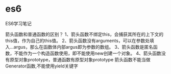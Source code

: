 # es6
ES6学习笔记

箭头函数和普通函数的区别？
1、箭头函数不绑定this，会捕获其所在的上下文的this值，作为自己的this值。
2、箭头函数没有arguments，可以在参数处填入...argus，那么在函数体内部argus即为参数的数组。
3、箭头函数是匿名函数，不能作为一个构造函数使用，即不能使用new创建一个对象。
4、箭头函数没有原型对象prototype，普通函数有原型对象prototype
箭头函数不能当做Generator函数,不能使用yield关键字
